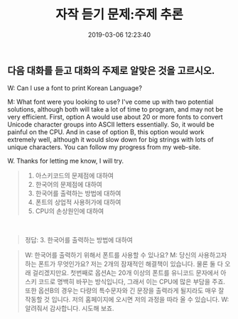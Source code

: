 ﻿---
layout: post
title:  "자작 듣기 문제:주제 추론"
date:   2019-03-06 12:23:40
categories: "자작문제"
permalink: /archivers/ownL1
---

## 다음 대화를 듣고 대화의 주제로 알맞은 것을 고르시오.
    
W: Can I use a font to print Korean Language?

M: What font were you looking to use? I've come up with two potential solutions, although both will take a lot of time to program, and may not be very efficient. First, option A would use about 20 or more fonts to convert Unicode character groups into ASCII letters essentially. So, it would be painful on the CPU. And in case of option B, this option would work extremely well, although it would slow down for big strings with lots of unique characters. You can follow my progress from my web-site.

W. Thanks for letting me know, I will try.
     
> 1. 아스키코드의 문제점에 대하여
> 2. 한국어의 문제점에 대하여
> 3. 한국어를 출력하는 방법에 대하여
> 4. 폰트의 상업적 사용허가에 대하여
> 5. CPU의 손상원인에 대하여

<!--more-->

&nbsp;
        
> 정답: 3. 한국어를 출력하는 방법에 대하여

> W: 한국어를 출력하기 위해서 폰트를 사용할 수 있나요?  M: 당신의 사용하고자 하는 폰트가 무엇인가요? 저는 2개의 잠재적인 해결책이 있습니다. 물론 둘 다 오래 걸리겠지만요. 첫번째로 옵션A는 20개 이상의 폰트를 유니코드 문자에서 아스키 코드로 명백히 바꾸는 방식입니다, 그래서 이는 CPU에 많은 부담을 주죠. 또한 옵션B의 경우는 다량의 특수문자와 긴 문장을 출력라게 될지라도 매우 잘 작동할 것 입니다. 저의 홈페이지에 오시면 저의 과정을 따라 올 수 있습니다.  W: 알려줘서 감사합니다. 시도해 보죠.

